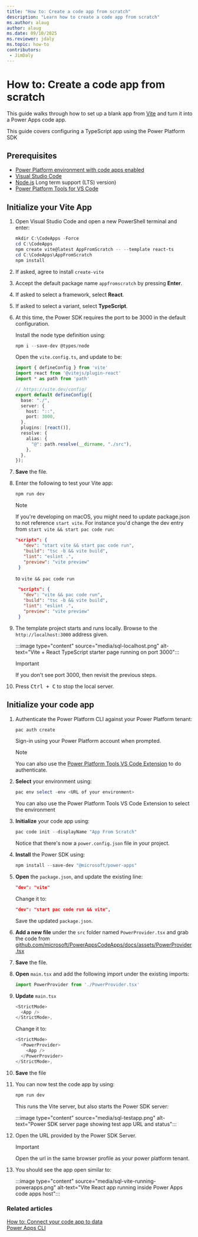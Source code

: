 ```yaml
---
title: "How to: Create a code app from scratch"
description: "Learn how to create a code app from scratch"
ms.author: alaug
author: alaug
ms.date: 09/10/2025
ms.reviewer: jdaly
ms.topic: how-to
contributors:
 - JimDaly
---
```

# How to: Create a code app from scratch

This guide walks through how to set up a blank app from [Vite](https://vite.dev/) and turn it into a Power Apps code app. 

This guide covers configuring a TypeScript app using the Power Platform SDK

## Prerequisites

- [Power Platform environment with code apps enabled](../overview.md#enable-code-apps-on-a-power-platform-environment)
- [Visual Studio Code](https://code.visualstudio.com/)
- [Node.js](https://nodejs.org/) Long term support (LTS) version)
- [Power Platform Tools for VS Code](/power-platform/developer/cli/introduction)

## Initialize your Vite App

1. Open Visual Studio Code and open a new PowerShell terminal and enter:

   ```powershell
   mkdir C:\CodeApps -Force
   cd C:\CodeApps
   npm create vite@latest AppFromScratch -- --template react-ts
   cd C:\CodeApps\AppFromScratch
   npm install
   ```

1. If asked, agree to install `create-vite`
1. Accept the default package name `appfromscratch` by pressing **Enter**.
1. If asked to select a framework, select **React**.
1. If asked to select a variant, select **TypeScript**.
1. At this time, the Power SDK requires the port to be 3000 in the default configuration.

   Install the node type definition using:

   ```powershell
   npm i --save-dev @types/node
   ```

   Open the `vite.config.ts`, and update to be:

   ```typescript
   import { defineConfig } from 'vite'
   import react from '@vitejs/plugin-react'
   import * as path from 'path'
   
   // https://vite.dev/config/
   export default defineConfig({
     base: "./",
     server: {
       host: "::",
       port: 3000,
     },
     plugins: [react()],
     resolve: {
       alias: {
         "@": path.resolve(__dirname, "./src"),
       },
     },
   });
   ```

1. **Save** the file.
1. Enter the following to test your Vite app:

   ```powershell
   npm run dev
   ```

   > [!NOTE]
   > If you're developing on macOS, you might need to update package.json to not reference `start vite`. For instance you'd change the dev entry from `start vite && start pac code run`:
   >
   >```json
   >"scripts": {    
   >    "dev": "start vite && start pac code run",
   >    "build": "tsc -b && vite build",
   >   "lint": "eslint .",
   >   "preview": "vite preview"
   > }
   >```
   >
   > to `vite && pac code run`
   >
   >```json
   >  "scripts": {    
   >    "dev": "vite && pac code run",
   >    "build": "tsc -b && vite build",
   >    "lint": "eslint .",
   >    "preview": "vite preview"
   >  }
   >```

1. The template project starts and runs locally. Browse to the `http://localhost:3000` address given.

   :::image type="content" source="media/sql-localhost.png" alt-text="Vite + React TypeScript starter page running on port 3000":::

   > [!IMPORTANT]
   > If you don't see port 3000, then revisit the previous steps.

1. Press <kbd>Ctrl + C</kbd> to stop the local server.

## Initialize your code app

1. Authenticate the Power Platform CLI against your Power Platform tenant:

   ```powershell
   pac auth create
   ```

   Sign-in using your Power Platform account when prompted. 

   > [!NOTE]
   > You can also use the [Power Platform Tools VS Code Extension](/power-platform/developer/howto/install-vs-code-extension) to do authenticate.

1. **Select** your environment using:

   ```powershell
   pac env select -env <URL of your environment>
   ```

   You can also use the Power Platform Tools VS Code Extension to select the environment

1. **Initialize** your code app using:

   ```powershell
   pac code init --displayName "App From Scratch"
   ```

   Notice that there's now a `power.config.json` file in your project.

1. **Install** the Power SDK using:

   ```powershell
   npm install --save-dev "@microsoft/power-apps"
   ```

1. **Open** the `package.json`, and update the existing line:

   ```json
   "dev": "vite"
   ```

   Change it to:

   ```json
   "dev": "start pac code run && vite",
   ```

   Save the updated `package.json`.

1. **Add a new file** under the `src` folder named `PowerProvider.tsx` and grab the code from [github.com/microsoft/PowerAppsCodeApps/docs/assets/PowerProvider.tsx](https://github.com/microsoft/PowerAppsCodeApps/blob/main/docs/assets/PowerProvider.tsx)
1. **Save** the file.
1. **Open** `main.tsx` and add the following import under the existing imports:

   ```typescript
   import PowerProvider from './PowerProvider.tsx'
   ```

1. **Update** `main.tsx`

   ```typescript
   <StrictMode>
     <App />
   </StrictMode>,
   ```

   Change it to:

   ```typescript
   <StrictMode>
     <PowerProvider>
       <App />
     </PowerProvider>
   </StrictMode>,
   ```

1. **Save** the file
1. You can now test the code app by using:

    ```powershell
    npm run dev
    ```

    This runs the Vite server, but also starts the Power SDK server:

   :::image type="content" source="media/sql-testapp.png" alt-text="Power SDK server page showing test app URL and status":::

1. Open the URL provided by the Power SDK Server.

   > [!IMPORTANT]
   > Open the url in the same browser profile as your power platform tenant.

1. You should see the app open similar to:

   :::image type="content" source="media/sql-vite-running-powerapps.png" alt-text="Vite React app running inside Power Apps code apps host":::

### Related articles

[How to: Connect your code app to data](connect-to-data.md)  
[Power Apps CLI](/power-platform/developer/cli/introduction)